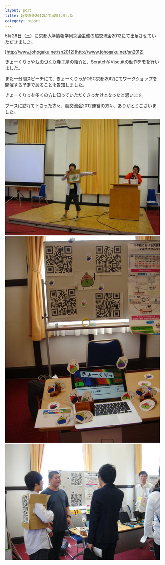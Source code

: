 ```yaml
---
layout: post
title: 超交流会2012にて出展しました
category: report
---
```


5月26日（土）に京都大学情報学同窓会主催の超交流会2012にて出展させていただきました。  

[http://www.johogaku.net/sn2012](http://www.johogaku.net/sn2012)  

きょーくりっや[ものづくり寺子屋](http://mntr.cosmio.net/)の紹介と、ScratchやViscuitの動作デモを行いました。  

また一分間スピーチにて、きょーくりっがOSC京都2012にてワークショップを開催する予定であることを告知しました。  

きょーくりっを多くの方に知っていただくきっかけとなったと思います。  

ブースに訪れて下さった方々、超交流会2012運営の方々、ありがとうございました。  

<div class="gallery">
	<a href="/images/blogs/sn-2012/165946_444580642220492_100000056812567_1720167_1487803506_n.jpg"><img src="/images/blogs/sn-2012/165946_444580642220492_100000056812567_1720167_1487803506_n.jpg" alt=""></a>
	<a href="/images/blogs/sn-2012/179979_444580485553841_100000056812567_1720164_2021422853_n.jpg"><img src="/images/blogs/sn-2012/179979_444580485553841_100000056812567_1720164_2021422853_n.jpg" alt=""></a>
	<a href="/images/blogs/sn-2012/550512_444580585553831_100000056812567_1720166_706800772_n1.jpg"><img src="/images/blogs/sn-2012/550512_444580585553831_100000056812567_1720166_706800772_n1.jpg" alt=""></a>
</div>

